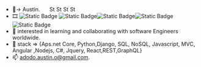 - 👋-> Austin. &ensp;&ensp;&ensp;<a href="https://www.linkedin.com/in/austin-adodo-2855b41a9/"><img alt="Static Badge" src="https://img.shields.io/badge/LinkedIn-0077B5?style=for-the-badge&logo=linkedin&logoColor=white" style="height:1em; width: inherit;"></a> <img alt="Static Badge" src="https://img.shields.io/badge/C%23-239120?style=for-the-badge&logo=c-sharp&logoColor=white" href="" style="height:1em; width: inherit;"> <img alt="Static Badge" src="https://img.shields.io/badge/Python-3776AB?style=for-the-badge&logo=python&logoColor=white" href="" style="height:1em; width: inherit;"> <img alt="Static Badge" src="https://img.shields.io/badge/JavaScript-F7DF1E?style=for-the-badge&logo=javascript&logoColor=black" href="" style="height:1em; width: inherit;"> 
- 🎞️ <img alt="Static Badge" src="https://img.shields.io/badge/A%20Senior%20Software%20Engineer%20-8A2BE2"> <img alt="Static Badge" src="https://img.shields.io/badge/with%20significant%20experiences%20that%20include%20-8A2BE2"><img alt="Static Badge" src="https://img.shields.io/badge/developing%20E.R.Ps,%20Saas%20applications%20-8A2BE2"><img alt="Static Badge" src="https://img.shields.io/badge/backend%20and%20fontend%20-8A2BE2"><img alt="Static Badge" src="https://img.shields.io/badge/development%20of%20complex%20systems.-8A2BE2"> 
- 👀 interested in learning and collaborating with software Engineers worldwide.
- 🌱 stack => {Aps.net Core, Python,Django, SQL, NoSQL, Javascript, MVC, Angular ,Nodejs, C#, Jquery, React,REST,GraphQL}
- 📫  adodo.austin.o@gmail.com.

<!---
AustinAdodo/AustinAdodo is a ✨ special ✨ repository because its `README.md` (this file) appears on your GitHub profile.
You can click the Preview link to take a look at your changes.
--->
